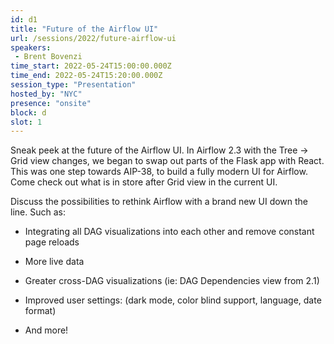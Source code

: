 ```yaml
---
id: d1
title: "Future of the Airflow UI"
url: /sessions/2022/future-airflow-ui
speakers:
 - Brent Bovenzi
time_start: 2022-05-24T15:00:00.000Z
time_end: 2022-05-24T15:20:00.000Z
session_type: "Presentation"
hosted_by: "NYC"
presence: "onsite"
block: d
slot: 1
---
```


Sneak peek at the future of the Airflow UI. In Airflow 2.3 with the Tree -> Grid view changes, we began to swap out parts of the Flask app with React. This was one step towards AIP-38, to build a fully modern UI for Airflow. Come check out what is in store after Grid view in the current UI.
 
 
 
 Discuss the possibilities to rethink Airflow with a brand new UI down the line. Such as:
 
 - Integrating all DAG visualizations into each other and remove constant page reloads
 
 - More live data
 
 - Greater cross-DAG visualizations (ie: DAG Dependencies view from 2.1)
 
 - Improved user settings: (dark mode, color blind support, language, date format)
 
 - And more!